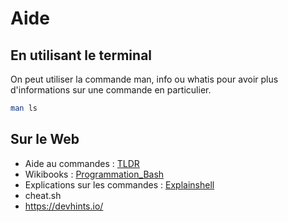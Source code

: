 # Aide

## En utilisant le terminal
On peut utiliser la commande man, info ou whatis pour avoir plus d'informations sur une commande en particulier.

```Bash
man ls
```

## Sur le Web

- Aide au commandes : [TLDR](https://tldr.ostera.io/)
- Wikibooks : [Programmation_Bash](https://fr.wikibooks.org/wiki/Programmation_Bash/)
- Explications sur les commandes : [Explainshell](https://explainshell.com/)
- cheat.sh
- https://devhints.io/